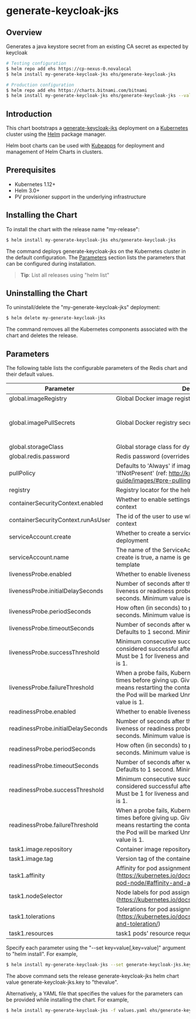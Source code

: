 
# generate-keycloak-jks

## Overview
Generates a java keystore secret from an existing CA secret as expected by keycloak

```bash
# Testing configuration
$ helm repo add ehs https://cp-nexus-0.novalocal
$ helm install my-generate-keycloak-jks ehs/generate-keycloak-jks
```

```bash
# Production configuration
$ helm repo add ehs https://charts.bitnami.com/bitnami
$ helm install my-generate-keycloak-jks ehs/generate-keycloak-jks --values additional_values.yaml
```

## Introduction

This chart bootstraps a [generate-keycloak-jks](https://github.com/generate-keycloak-jks) deployment on a [Kubernetes](http://kubernetes.io) cluster using the [Helm](https://helm.sh) package manager.

Helm boot charts can be used with [Kubeapps](https://kubeapps.com/) for deployment and management of Helm Charts in clusters.


## Prerequisites

- Kubernetes 1.12+
- Helm 3.0+
- PV provisioner support in the underlying infrastructure

## Installing the Chart

To install the chart with the release name "my-release":

```bash
$ helm install my-generate-keycloak-jks ehs/generate-keycloak-jks
```

The command deploys generate-keycloak-jks on the Kubernetes cluster in the default configuration. The [Parameters](#parameters) section lists the parameters that can be configured during installation.

> **Tip**: List all releases using "helm list"

## Uninstalling the Chart

To uninstall/delete the "my-generate-keycloak-jks" deployment:

```bash
$ helm delete my-generate-keycloak-jks
```

The command removes all the Kubernetes components associated with the chart and deletes the release.

## Parameters

The following table lists the configurable parameters of the Redis chart and their default values.


| Parameter                                     | Description                                                                                                                                         | Default                                                 |
|-----------------------------------------------|-----------------------------------------------------------------------------------------------------------------------------------------------------|---------------------------------------------------------|
| global.imageRegistry                        | Global Docker image registry                                                                                                                        | "nil"                                                   |
| global.imagePullSecrets                     | Global Docker registry secret names as an array                                                                                                     | [] (does not add image pull secrets to deployed pods) |
| global.storageClass                         | Global storage class for dynamic provisioning                                                                                                       | "nil"                                                   |
| global.redis.password                       | Redis password (overrides password)                                                                                                               | "nil"                                                   |
| pullPolicy | Defaults to 'Always' if image tag is 'latest', else set to 'IfNotPresent' (ref: http://kubernetes.io/docs/user-guide/images/#pre-pulling-images) | IfNotPresent |
| registry | Registry locator for the helm docker images | nul |
| containerSecurityContext.enabled | Whether to enable settings enforcing container security context | true |
| containerSecurityContext.runAsUser | The id of the user to use when running under a security context | 1001 |
| serviceAccount.create | Whether to create a service account for this helm deployment | false |
| serviceAccount.name | The name of the ServiceAccount to use. If not set and create is true, a name is generated using the fullname template | nul |
| livenessProbe.enabled | Whether to enable liveness probe on container | true |
| livenessProbe.initialDelaySeconds | Number of seconds after the container has started before liveness or readiness probes are initiated. Defaults to 0 seconds. Minimum value is 0. | 30 |
| livenessProbe.periodSeconds | How often (in seconds) to perform the probe. Default to 10 seconds. Minimum value is 1. | 10 |
| livenessProbe.timeoutSeconds | Number of seconds after which the probe times out. Defaults to 1 second. Minimum value is 1. | 5 |
| livenessProbe.successThreshold | Minimum consecutive successes for the probe to be considered successful after having failed. Defaults to 1. Must be 1 for liveness and startup Probes. Minimum value is 1. | 1 |
| livenessProbe.failureThreshold | When a probe fails, Kubernetes will try failureThreshold times before giving up. Giving up in case of liveness probe means restarting the container. In case of readiness probe the Pod will be marked Unready. Defaults to 3. Minimum value is 1. | 5 |
| readinessProbe.enabled | Whether to enable liveness probe on container | true |
| readinessProbe.initialDelaySeconds | Number of seconds after the container has started before liveness or readiness probes are initiated. Defaults to 0 seconds. Minimum value is 0. | 30 |
| readinessProbe.periodSeconds | How often (in seconds) to perform the probe. Default to 10 seconds. Minimum value is 1. | 10 |
| readinessProbe.timeoutSeconds | Number of seconds after which the probe times out. Defaults to 1 second. Minimum value is 1. | 5 |
| readinessProbe.successThreshold | Minimum consecutive successes for the probe to be considered successful after having failed. Defaults to 1. Must be 1 for liveness and startup Probes. Minimum value is 1. | 1 |
| readinessProbe.failureThreshold | When a probe fails, Kubernetes will try failureThreshold times before giving up. Giving up in case of liveness probe means restarting the container. In case of readiness probe the Pod will be marked Unready. Defaults to 3. Minimum value is 1. | 5 |
| task1.image.repository | Container image repository | nul |
| task1.image.tag | Version tag of the container image for the task1. | nul |
| task1.affinity | Affinity for pod assignment (https://kubernetes.io/docs/concepts/configuration/assign-pod-node/#affinity-and-anti-affinity | {} |
| task1.nodeSelector | Node labels for pod assignment (https://kubernetes.io/docs/user-guide/node-selection/) | {} |
| task1.tolerations | Tolerations for pod assignment (https://kubernetes.io/docs/concepts/configuration/taint-and-toleration/) | {} |
| task1.resources | task1 pods' resource requests and limits | {} |


Specify each parameter using the "--set key=value[,key=value]" argument to "helm install". For example,

```bash
$ helm install my-generate-keycloak-jks --set generate-keycloak-jks.key="thevalue" ehs/generate-keycloak-jks
```

The above command sets the release generate-keycloak-jks helm chart value generate-keycloak-jks.key to "thevalue".

Alternatively, a YAML file that specifies the values for the parameters can be provided while installing the chart. For example,

```bash
$ helm install my-generate-keycloak-jks -f values.yaml ehs/generate-keycloak-jks
```